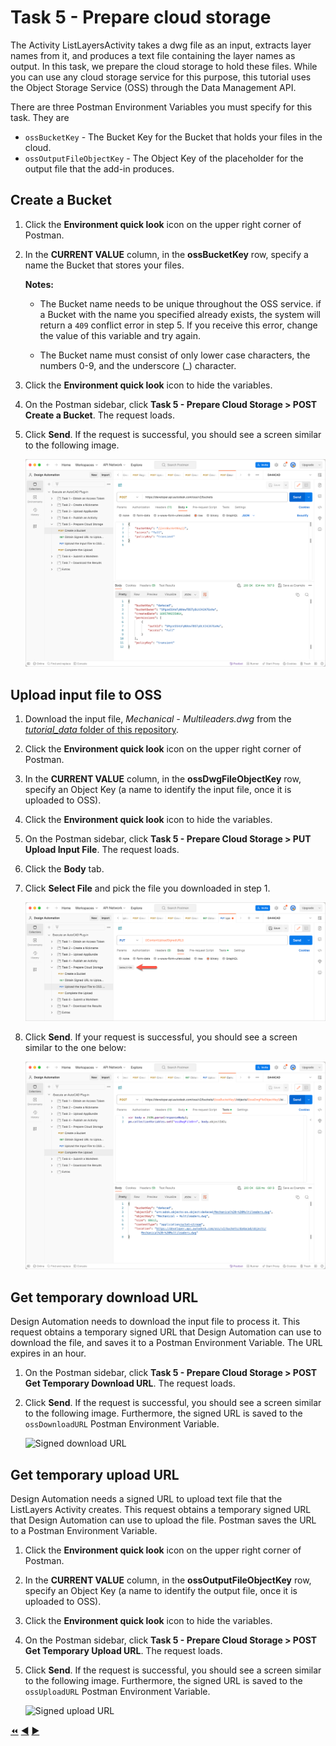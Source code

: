 # Task 5 - Prepare cloud storage

The Activity ListLayersActivity takes a dwg file as an input, extracts layer names from it, and produces a text file containing the layer names as output. In this task, we prepare the cloud storage to hold these files. While you can use any cloud storage service for this purpose, this tutorial uses the Object Storage Service (OSS) through the Data Management API.

There are three Postman Environment Variables you must specify for this task. They are
- `ossBucketKey` - The Bucket Key for the Bucket that holds your files in the cloud.
- `ossOutputFileObjectKey` - The Object Key of the placeholder for the output file that the add-in produces.

## Create a Bucket

1. Click the **Environment quick look** icon on the upper right corner of Postman.

2. In the **CURRENT VALUE** column, in the **ossBucketKey** row, specify a name the Bucket that stores your files.

    **Notes:**  
    - The Bucket name needs to be unique throughout the OSS service. if a Bucket with the name you specified already exists, the system will return a `409` conflict error in step 5. If you receive this error, change the value of this variable and try again.

    - The Bucket name must consist of only lower case characters, the numbers 0-9, and the underscore (_) character.

3. Click the **Environment quick look** icon to hide the variables.

4. On the Postman sidebar, click **Task 5 - Prepare Cloud Storage > POST Create a Bucket**. The request loads.

5. Click **Send**. If the request is successful, you should see a screen similar to the following image.

    ![Success full Bucket Creation](../images/task5-sucessfull_bucket_creation.png "Success full Bucket Creation")

## Upload input file to OSS

1. Download the input file, *Mechanical - Multileaders.dwg* from the [*tutorial_data* folder of this repository](../tutorial_data).

2. Click the **Environment quick look** icon on the upper right corner of Postman.

3. In the **CURRENT VALUE** column, in the **ossDwgFileObjectKey** row, specify an Object Key (a name to identify the input file, once it is uploaded to OSS).

4. Click the **Environment quick look** icon to hide the variables.

5. On the Postman sidebar, click **Task 5 - Prepare Cloud Storage > PUT Upload Input File**. The request loads.

6. Click the **Body** tab.

7. Click **Select File** and pick the file you downloaded in step 1.

    ![Select file button](../images/task5-select_files_button.png "Select file button")

8. Click **Send**. If your request is successful, you should see a screen similar to the one below:

    ![Successful upload of input file](../images/task5-successful_upload.png "Successful upload of input file")

## Get temporary download URL

Design Automation needs to download the input file to process it. This request obtains a temporary signed URL that Design Automation can use to download the file, and saves it to a Postman Environment Variable. The URL expires in an hour.

1. On the Postman sidebar, click **Task 5 - Prepare Cloud Storage > POST Get Temporary Download URL**. The request loads.

2. Click **Send**. If the request is successful, you should see a screen similar to the following image. Furthermore, the signed URL is saved to the `ossDownloadURL` Postman Environment Variable.

    ![Signed download URL](../images/task5-signed_downloadurl.png "Signed download URL")

## Get temporary upload URL

Design Automation needs a signed URL to upload text file that the ListLayers Activity creates. This request obtains a temporary signed URL that Design Automation can use to upload the file. Postman saves the URL to a Postman Environment Variable.

1. Click the **Environment quick look** icon on the upper right corner of Postman.

2. In the **CURRENT VALUE** column, in the **ossOutputFileObjectKey** row, specify an Object Key (a name to identify the output file, once it is uploaded to OSS).

3. Click the **Environment quick look** icon to hide the variables.

4. On the Postman sidebar, click **Task 5 - Prepare Cloud Storage > POST Get Temporary Upload URL**. The request loads.

5. Click **Send**. If the request is successful, you should see a screen similar to the following image. Furthermore, the signed URL is saved to the `ossUploadURL` Postman Environment Variable.

    ![Signed upload URL](../images/task5-signed_uploadurl.png "Signed upload URL")

[:rewind:](../readme.md "readme.md") [:arrow_backward:](task-4.md "Previous task") [:arrow_forward:](task-6.md "Next task")
